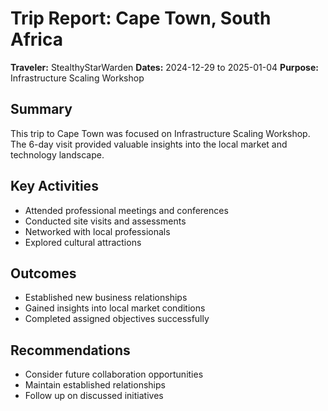 # Trip Report: Cape Town, South Africa

**Traveler:** StealthyStarWarden
**Dates:** 2024-12-29 to 2025-01-04
**Purpose:** Infrastructure Scaling Workshop

## Summary
This trip to Cape Town was focused on Infrastructure Scaling Workshop. The 6-day visit provided valuable insights into the local market and technology landscape.

## Key Activities
- Attended professional meetings and conferences
- Conducted site visits and assessments
- Networked with local professionals
- Explored cultural attractions

## Outcomes
- Established new business relationships
- Gained insights into local market conditions
- Completed assigned objectives successfully

## Recommendations
- Consider future collaboration opportunities
- Maintain established relationships
- Follow up on discussed initiatives
